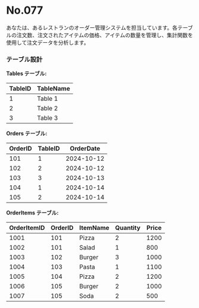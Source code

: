 # No.077

あなたは、あるレストランのオーダー管理システムを担当しています。各テーブルの注文数、注文されたアイテムの価格、アイテムの数量を管理し、集計関数を使用して注文データを分析します。

### テーブル設計

**Tables テーブル:**

| TableID | TableName |
|---------|-----------|
| 1       | Table 1   |
| 2       | Table 2   |
| 3       | Table 3   |

**Orders テーブル:**

| OrderID | TableID | OrderDate   |
|---------|---------|-------------|
| 101     | 1       | 2024-10-12  |
| 102     | 2       | 2024-10-12  |
| 103     | 3       | 2024-10-13  |
| 104     | 1       | 2024-10-14  |
| 105     | 2       | 2024-10-14  |

**OrderItems テーブル:**

| OrderItemID | OrderID | ItemName   | Quantity | Price  |
|-------------|---------|------------|----------|--------|
| 1001        | 101     | Pizza      | 2        | 1200   |
| 1002        | 101     | Salad      | 1        | 800    |
| 1003        | 102     | Burger     | 3        | 1000   |
| 1004        | 103     | Pasta      | 1        | 1100   |
| 1005        | 104     | Pizza      | 2        | 1200   |
| 1006        | 105     | Burger     | 2        | 1000   |
| 1007        | 105     | Soda       | 2        | 500    |
